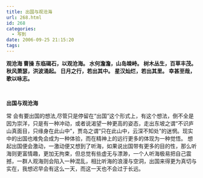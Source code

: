 ```yaml
---
title: 出国与观沧海
url: 268.html
id: 268
categories:
  - 写到
date: 2006-09-25 21:15:20
tags:
---
```


**观沧海 曹操 东临碣石，以观沧海。 水何澹澹，山岛竦峙。 树木丛生，百草丰茂。 秋风萧瑟，洪波涌起。 日月之行，若出其中。 星汉灿烂，若出其里。 幸甚至哉，歌以咏志。**

 

**出国与观沧海**

常 会有要出国的想法,尽管只是停留在“出国”这个形式上，有这个想法，倒不全是因为崇洋，只是有一种冲动，或者说渴望一种更高的姿态，走出东坡之谓“不识庐 山真面目，只缘身在此山中”，贾岛之谓“只在此山中，云深不知处”的迷惘。现实中的出国也难免会成为一种体验，而在精神上的远行更多的体现为一种觉悟。 想 起出国便会激动，一激动便又想到了听海，如果说出国带有更多的目的性，那么听海则更富情趣，更加无拘束，但总觉有些虚无与漂渺，一个人听海极易把自己震 撼，一群人观海则会陷入一种混乱，相比听海的浪漫与空洞，出国来得更为真切与实在，我想迟早会有这么一天，而这一天也不会过于长远。